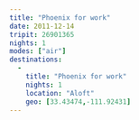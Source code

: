 ```yaml
---
title: "Phoenix for work"
date: 2011-12-14
tripit: 26901365
nights: 1
modes: ["air"]
destinations:
  -
    title: "Phoenix for work"
    nights: 1
    location: "Aloft"
    geo: [33.43474,-111.92431]
---
```




